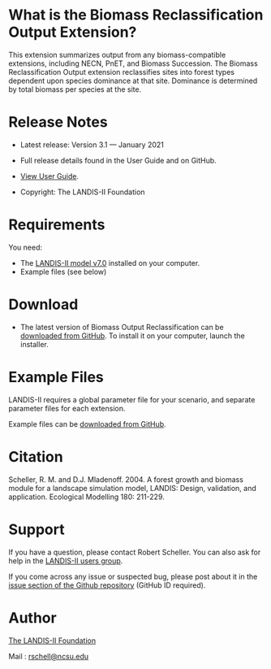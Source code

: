 # What is the Biomass Reclassification Output Extension?

This extension summarizes output from any biomass-compatible extensions, including NECN, PnET, and Biomass Succession. The Biomass Reclassification Output extension reclassifies sites into forest types dependent upon species dominance at that site. Dominance is determined by total biomass per species at the site.

# Release Notes

- Latest release: Version 3.1 — January 2021

- Full release details found in the User Guide and on GitHub.
- [View User Guide](https://github.com/LANDIS-II-Foundation/Extension-Output-Biomass-Reclass/blob/master/docs/LANDIS-II%20Biomass%20Reclass%20Output%20v3.0%20User%20Guide.pdf).

- Copyright: The LANDIS-II Foundation

# Requirements

You need:

- The [LANDIS-II model v7.0](http://www.landis-ii.org/install) installed on your computer.
- Example files (see below)

# Download

- The latest version of Biomass Output Reclassification can be [downloaded from GitHub](https://github.com/LANDIS-II-Foundation/Extension-Output-Biomass-Reclass/blob/master/deploy/installer/LANDIS-II-V7%20Output%20Biomass%20Reclass%203.1-setup.exe). To install it on your computer, launch the installer.

# Example Files

LANDIS-II requires a global parameter file for your scenario, and separate parameter files for each extension.

Example files can be [downloaded from GitHub](https://downgit.github.io/#/home?url=https://github.com/LANDIS-II-Foundation/Extension-Output-Biomass-Reclass/tree/master/testings/version-tests/Core7-BiomassReclass3.0).

# Citation

Scheller, R. M. and D.J. Mladenoff. 2004. A forest growth and biomass module for a landscape simulation model, LANDIS: Design, validation, and application. Ecological Modelling 180: 211-229.

# Support

If you have a question, please contact Robert Scheller. 
You can also ask for help in the [LANDIS-II users group](http://www.landis-ii.org/users).

If you come across any issue or suspected bug, please post about it in the [issue section of the Github repository](https://github.com/LANDIS-II-Foundation/Extension-Output-Biomass-Reclass/issues) (GitHub ID required).

# Author

[The LANDIS-II Foundation](http://www.landis-ii.org)

Mail : rschell@ncsu.edu
